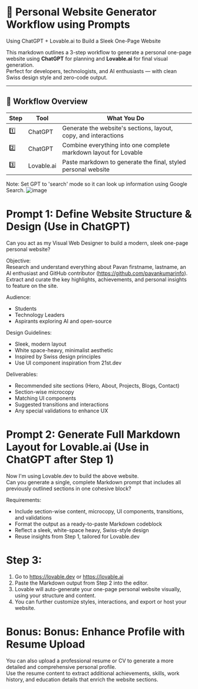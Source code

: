
# 🧠 Personal Website Generator Workflow using Prompts 
Using ChatGPT + Lovable.ai to Build a Sleek One-Page Website

This markdown outlines a 3-step workflow to generate a personal one-page website using **ChatGPT** for planning and **Lovable.ai** for final visual generation.  
Perfect for developers, technologists, and AI enthusiasts — with clean Swiss design style and zero-code output.

---

## 🚀 Workflow Overview

| Step | Tool         | What You Do                                                             |
|------|--------------|-------------------------------------------------------------------------|
| 1️⃣   | ChatGPT      | Generate the website's sections, layout, copy, and interactions         |
| 2️⃣   | ChatGPT      | Combine everything into one complete markdown layout for Lovable        |
| 3️⃣   | Lovable.ai   | Paste markdown to generate the final, styled personal website           |

Note: Set GPT to 'search' mode so it can look up information using Google Search.
![image](https://github.com/user-attachments/assets/a299e649-3c7b-41d0-9739-56e063e35c8c)

# Prompt 1: Define Website Structure & Design (Use in ChatGPT) 
Can you act as my Visual Web Designer to build a modern, sleek one-page personal website?

Objective:  
Research and understand everything about Pavan firstname, lastname, an AI enthusiast and GitHub contributor (https://github.com/pavankumarinfo).  
Extract and curate the key highlights, achievements, and personal insights to feature on the site.

Audience:  
- Students  
- Technology Leaders  
- Aspirants exploring AI and open-source

Design Guidelines:  
- Sleek, modern layout  
- White space-heavy, minimalist aesthetic  
- Inspired by Swiss design principles  
- Use UI component inspiration from 21st.dev

Deliverables:  
- Recommended site sections (Hero, About, Projects, Blogs, Contact)  
- Section-wise microcopy  
- Matching UI components  
- Suggested transitions and interactions  
- Any special validations to enhance UX

# Prompt 2: Generate Full Markdown Layout for Lovable.ai (Use in ChatGPT after Step 1)
Now I'm using Lovable.dev to build the above website.  
Can you generate a single, complete Markdown prompt that includes all previously outlined sections in one cohesive block?

Requirements:  
- Include section-wise content, microcopy, UI components, transitions, and validations  
- Format the output as a ready-to-paste Markdown codeblock  
- Reflect a sleek, white-space heavy, Swiss-style design  
- Reuse insights from Step 1, tailored for Lovable.dev

# Step 3: 
1. Go to https://lovable.dev or https://lovable.ai
2. Paste the Markdown output from Step 2 into the editor.
3. Lovable will auto-generate your one-page personal website visually, using your structure and content.
4. You can further customize styles, interactions, and export or host your website.


# Bonus: Bonus: Enhance Profile with Resume Upload
You can also upload a professional resume or CV to generate a more detailed and comprehensive personal profile.  
Use the resume content to extract additional achievements, skills, work history, and education details that enrich the website sections.
